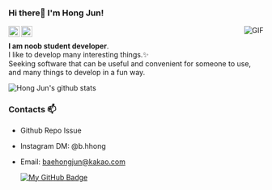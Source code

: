### Hi there👋 I'm Hong Jun!
<a href="https://www.instagram.com/b.hhong/">
  <img align="left" alt="Mehdi's Instagram" width="22px" src="https://cdn.jsdelivr.net/npm/simple-icons@v3/icons/instagram.svg" />
</a>
<a href="https://www.facebook.com/baehongjun0212">
  <img align="left" alt="Mehdi's Facebook" width="22px" src="https://cdn.jsdelivr.net/npm/simple-icons@v3/icons/facebook.svg" />
</a>

<img align="right" alt="GIF" src="https://i.pinimg.com/originals/e4/26/70/e426702edf874b181aced1e2fa5c6cde.gif" />
<br/>

**I am noob student developer**.<br/> 
I like to develop many interesting things.✨<br/> 
Seeking software that can be useful and convenient for someone to use, and many things to develop in a fun way.<br/> 

![Hong Jun's github stats](https://github-readme-stats.vercel.app/api?username=baehongjun0212&show_icons=true)

### Contacts 📫

* Github Repo Issue
* Instagram DM: @b.hhong
* Email: baehongjun@kakao.com


  [![My GitHub Badge](http://img.shields.io/badge/-My%20Tech%20blog-black?style=flat-square&logo=github&link=https://github.com/baehongjun0212/)](https://github.com/baehongjun0212/) 
  </div>
